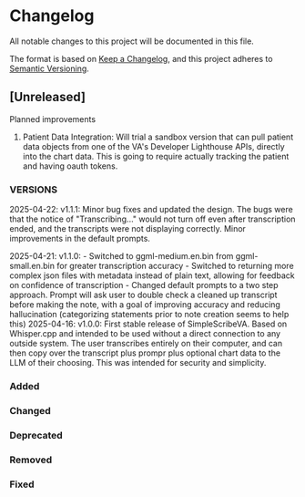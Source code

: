 # Changelog

All notable changes to this project will be documented in this file.

The format is based on [Keep a Changelog](https://keepachangelog.com/en/1.1.0/),
and this project adheres to [Semantic Versioning](https://semver.org/spec/v2.0.0.html).

## [Unreleased]
Planned improvements
1. Patient Data Integration: Will trial a sandbox version that can pull patient data objects from one of the VA's Developer Lighthouse APIs, directly into the chart data. This is going to require actually tracking the patient and having oauth tokens. 

### VERSIONS
2025-04-22: v1.1.1: Minor bug fixes and updated the design. The bugs were that the notice of "Transcribing..." would not turn off even after transcription ended, and the transcripts were not displaying correctly. Minor improvements in the default prompts.

2025-04-21: v1.1.0:  - Switched to ggml-medium.en.bin from ggml-small.en.bin for greater transcription accuracy
                     - Switched to returning more complex json files with metadata instead of plain text, allowing for feedback on confidence of transcription
                     - Changed default prompts to a two step approach. Prompt will ask user to double check a cleaned up transcript before making the note, with a goal of improving accuracy and reducing hallucination (categorizing statements prior to note creation seems to help this)
2025-04-16: v1.0.0:  First stable release of SimpleScribeVA. Based on Whisper.cpp and intended to be used without a direct connection to any outside system. The user transcribes entirely on their computer, and can then copy over the transcript plus prompr plus optional chart data to the LLM of their choosing. This was intended for security and simplicity.

### Added
### Changed
### Deprecated
### Removed
### Fixed

